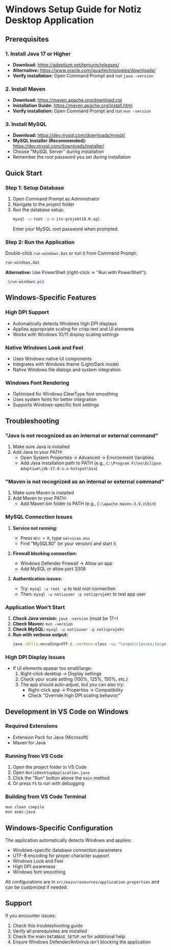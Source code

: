 # Windows Setup Guide for Notiz Desktop Application

## Prerequisites

### 1. Install Java 17 or Higher
- **Download:** https://adoptium.net/temurin/releases/
- **Alternative:** https://www.oracle.com/java/technologies/downloads/
- **Verify installation:** Open Command Prompt and run `java -version`

### 2. Install Maven
- **Download:** https://maven.apache.org/download.cgi
- **Installation Guide:** https://maven.apache.org/install.html
- **Verify installation:** Open Command Prompt and run `mvn -version`

### 3. Install MySQL
- **Download:** https://dev.mysql.com/downloads/mysql/
- **MySQL Installer (Recommended):** https://dev.mysql.com/downloads/installer/
- Choose "MySQL Server" during installation
- Remember the root password you set during installation

## Quick Start

### Step 1: Setup Database
1. Open Command Prompt as Administrator
2. Navigate to the project folder
3. Run the database setup:
   ```cmd
   mysql -u root -p < its-projekt18.6.sql
   ```
   Enter your MySQL root password when prompted.

### Step 2: Run the Application
Double-click `run-windows.bat` or run it from Command Prompt:
```cmd
run-windows.bat
```

**Alternative:** Use PowerShell (right-click → "Run with PowerShell"):
```powershell
.\run-windows.ps1
```

## Windows-Specific Features

### High DPI Support
- Automatically detects Windows high DPI displays
- Applies appropriate scaling for crisp text and UI elements
- Works with Windows 10/11 display scaling settings

### Native Windows Look and Feel
- Uses Windows native UI components
- Integrates with Windows theme (Light/Dark mode)
- Native Windows file dialogs and system integration

### Windows Font Rendering
- Optimized for Windows ClearType font smoothing
- Uses system fonts for better integration
- Supports Windows-specific font settings

## Troubleshooting

### "Java is not recognized as an internal or external command"
1. Make sure Java is installed
2. Add Java to your PATH:
   - Open System Properties → Advanced → Environment Variables
   - Add Java installation path to PATH (e.g., `C:\Program Files\Eclipse Adoptium\jdk-17.0.x.x-hotspot\bin`)

### "Maven is not recognized as an internal or external command"
1. Make sure Maven is installed
2. Add Maven to your PATH:
   - Add Maven bin folder to PATH (e.g., `C:\apache-maven-3.9.x\bin`)

### MySQL Connection Issues
1. **Service not running:**
   - Press `Win + R`, type `services.msc`
   - Find "MySQL80" (or your version) and start it

2. **Firewall blocking connection:**
   - Windows Defender Firewall → Allow an app
   - Add MySQL or allow port 3306

3. **Authentication issues:**
   - Try: `mysql -u root -p` to test root connection
   - Then: `mysql -u notizuser -p notizprojekt` to test app user

### Application Won't Start
1. **Check Java version:** `java -version` (must be 17+)
2. **Check Maven:** `mvn -version`
3. **Check MySQL:** `mysql -u notizuser -p notizprojekt`
4. **Run with verbose output:**
   ```cmd
   java -Dfile.encoding=UTF-8 -verbose:class -cp "target/classes;target/dependency/*" notizdesktop.NotizDesktopApplication
   ```

### High DPI Display Issues
- If UI elements appear too small/large:
  1. Right-click desktop → Display settings
  2. Check your scale setting (100%, 125%, 150%, etc.)
  3. The app should auto-adjust, but you can also try:
     - Right-click app → Properties → Compatibility
     - Check "Override high DPI scaling behavior"

## Development in VS Code on Windows

### Required Extensions
- Extension Pack for Java (Microsoft)
- Maven for Java

### Running from VS Code
1. Open the project folder in VS Code
2. Open `NotizDesktopApplication.java`
3. Click the "Run" button above the `main` method
4. Or press `F5` to run with debugging

### Building from VS Code Terminal
```cmd
mvn clean compile
mvn exec:java
```

## Windows-Specific Configuration

The application automatically detects Windows and applies:
- Windows-specific database connection parameters
- UTF-8 encoding for proper character support
- Windows Look and Feel
- High DPI awareness
- Windows font smoothing

All configurations are in `src/main/resources/application.properties` and can be customized if needed.

## Support

If you encounter issues:
1. Check this troubleshooting guide
2. Verify all prerequisites are installed
3. Check the main `DATABASE_SETUP.md` for additional help
4. Ensure Windows Defender/Antivirus isn't blocking the application
